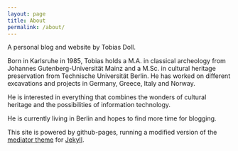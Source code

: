 ```yaml
---
layout: page
title: About
permalink: /about/
---
```

A personal blog and website by Tobias Doll.

Born in Karlsruhe in 1985, Tobias holds a M.A. in classical archeology from Johannes Gutenberg-Universität Mainz and a M.Sc. in cultural heritage preservation from Technische Universität Berlin. He has worked on different excavations and projects in Germany, Greece, Italy and Norway. 

He is interested in everything that combines the wonders of cultural heritage and the possibilities of information technology.

He is currently living in Berlin and hopes to find more time for blogging.

This site is powered by github-pages, running a modified version of the [mediator theme](https://github.com/dirkfabisch/mediator) for [Jekyll](http://jekyllrb.com/).